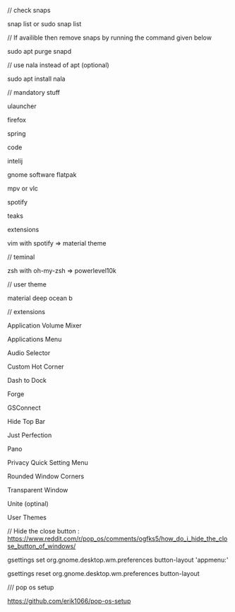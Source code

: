 // check snaps

snap list or sudo snap list

// If availible then remove snaps by running the command given below

sudo apt purge snapd

// use nala instead of apt (optional)

sudo apt install nala


// mandatory stuff

ulauncher

firefox 

spring 

code 

intelij

gnome software flatpak

mpv or vlc

spotify

teaks

extensions

vim with spotify => material theme

// teminal

zsh with oh-my-zsh  => powerlevel10k

// user theme

material deep ocean b

// extensions

Application Volume Mixer 

Applications Menu 

Audio Selector 

Custom Hot Corner

Dash to Dock

Forge

GSConnect

Hide Top Bar

Just Perfection

Pano 

Privacy Quick Setting Menu

Rounded Window Corners

Transparent Window

Unite (optinal)

User Themes




// Hide the close button : https://www.reddit.com/r/pop_os/comments/ogfks5/how_do_i_hide_the_close_button_of_windows/

gsettings set org.gnome.desktop.wm.preferences button-layout 'appmenu:'

gsettings reset org.gnome.desktop.wm.preferences button-layout



/// pop os setup

https://github.com/erik1066/pop-os-setup


